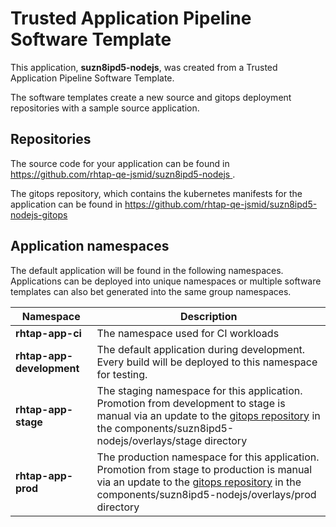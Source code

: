 # Trusted Application Pipeline Software Template

This application, **suzn8ipd5-nodejs**, was created from a Trusted Application Pipeline Software Template.

The software templates create a new source and gitops deployment repositories with a sample source application. 

## Repositories

The source code for your application can be found in [https://github.com/rhtap-qe-jsmid/suzn8ipd5-nodejs ](https://github.com/rhtap-qe-jsmid/suzn8ipd5-nodejs ).
 
The gitops repository, which contains the kubernetes manifests for the application can be found in 
[https://github.com/rhtap-qe-jsmid/suzn8ipd5-nodejs-gitops ](https://github.com/rhtap-qe-jsmid/suzn8ipd5-nodejs-gitops ) 

## Application namespaces 

The default application will be found in the following namespaces. Applications can be deployed into unique namespaces or multiple software templates can also bet generated into the same group namespaces.  

|  Namespace   |  Description   |  
| -------- | -------- |
| **rhtap-app-ci** | The namespace used for CI workloads |
| **rhtap-app-development** | The default application during development. Every build will be deployed to this namespace for testing. |
| **rhtap-app-stage** | The staging namespace for this application. Promotion from development to stage is manual via an update to the [gitops repository](https://github.com/rhtap-qe-jsmid/suzn8ipd5-nodejs-gitops ) in the components/suzn8ipd5-nodejs/overlays/stage directory |
| **rhtap-app-prod** | The production namespace for this application. Promotion from stage to production is manual via an update to the [gitops repository](https://github.com/rhtap-qe-jsmid/suzn8ipd5-nodejs-gitops ) in the components/suzn8ipd5-nodejs/overlays/prod directory |